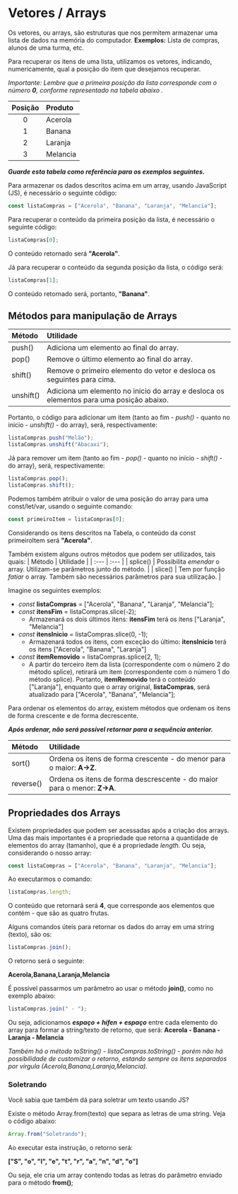 # Vetores / Arrays

Os vetores, ou arrays, são estruturas que nos permitem armazenar uma lista de dados na memória do computador.
**Exemplos:** Lista de compras, alunos de uma turma, etc.

Para recuperar os itens de uma lista, utilizamos os vetores, indicando, numericamente, qual a posição do item que desejamos recuperar.

*Importante: Lembre que a primeira posição da lista corresponde com o número **0**, conforme representado na tabela abaixo .*

| Posição | Produto |
| :---: | :--- |
| 0 | Acerola |
| 1 | Banana |
| 2 | Laranja |
| 3 | Melancia |

***Guarde esta tabela como referência para os exemplos seguintes.***

Para armazenar os dados descritos acima em um array, usando JavaScript (JS), é necessário o seguinte código:
```javascript
const listaCompras = ["Acerola", "Banana", "Laranja", "Melancia"];
```
Para recuperar o conteúdo da primeira posição da lista, é necessário o seguinte código:
```javascript
listaCompras[0];
```
O conteúdo retornado será **"Acerola"**.

Já para recuperar o conteúdo da segunda posição da lista, o código será:
```javascript
listaCompras[1];
```
O conteúdo retornado será, portanto, **"Banana"**.

## Métodos para manipulação de Arrays
| Método | Utilidade |
| :--- | :--- |
| push() | Adiciona um elemento ao final do array. |
| pop() | Remove o último elemento ao final do array. |
| shift() | Remove o primeiro elemento do vetor e desloca os seguintes para cima. |
| unshift() | Adiciona um elemento no início do array e desloca os elementos para uma posição abaixo. |

Portanto, o código para adicionar um item (tanto ao fim - *push()* - quanto no início - *unshift()* - do array), será, respectivamente:
```javascript
listaCompras.push("Melão");
listaCompras.unshift("Abacaxi");
```

Já para remover um item (tanto ao fim - *pop()* - quanto no início - *shift()* - do array), será, respectivamente:
```javascript
listaCompras.pop();
listaCompras.shift();
```

Podemos também atribuir o valor de uma posição do array para uma const/let/var, usando o seguinte comando:
```javascript
const primeiroItem = listaCompras[0];
```
Considerando os itens descritos na Tabela, o conteúdo da const primeiroItem será **"Acerola"**.

Também existem alguns outros métodos que podem ser utilizados, tais quais:
| Método | Utilidade |
| :--- | :--- |
| splice() | Possibilita *emendar* o array. Utilizam-se parâmetros junto do método. |
| slice() | Tem por função *fatiar* o array. Também são necessários parâmetros para sua utilização. |

Imagine os seguintes exemplos:

* *const* **listaCompras** = ["Acerola", "Banana", "Laranja", "Melancia"];
* *const* **itensFim** = listaCompras.slice(-2);
  * Armazenará os dois últimos itens: **itensFim** terá os itens ["Laranja", "Melancia"]
* *const* **itensInicio** = listaCompras.slice(0, -1);
  * Armazenará todos os itens, com exceção do último: **itensInicio** terá os itens ["Acerola", "Banana", "Laranja"]
* *const* **itemRemovido** = listaCompras.splice(2, 1);
  * A partir do terceiro item da lista (correspondente com o número 2 do método splice), retirará um item (correspondente com o número 1 do método splice). Portanto, **itemRemovido** terá o conteúdo ["Laranja"], enquanto que o array original, **listaCompras**, será atualizado para ["Acerola", "Banana", "Melancia"];

Para ordenar os elementos do array, existem métodos que ordenam os itens de forma crescente e de forma decrescente.

***Após ordenar, não será possível retornar para a sequência anterior.***

| Método | Utilidade |
| :--- | :--- |
| sort() | Ordena os itens de forma crescente - do menor para o maior: **A->Z**. |
| reverse() | Ordena os itens de forma descrescente - do maior para o menor:  **Z->A**. |


## Propriedades dos Arrays

Existem propriedades que podem ser acessadas após a criação dos arrays. Uma das mais importantes é a propriedade que retorna a quantidade de elementos do array (tamanho), que é a propriedade *length*.
Ou seja, considerando o nosso array:

```javascript
const listaCompras = ["Acerola", "Banana", "Laranja", "Melancia"];
```

Ao executarmos o comando:
```javascript
listaCompras.length;
```
O conteúdo que retornará será **4**, que corresponde aos elementos que contém - que são as quatro frutas.

Alguns comandos úteis para retornar os dados do array em uma string (texto), são os:
```javascript
listaCompras.join();
```
O retorno será o seguinte:

**Acerola,Banana,Laranja,Melancia**

É possível passarmos um parâmetro ao usar o método **join()**, como no exemplo abaixo:
```javascript
listaCompras.join(" - ");
```
Ou seja, adicionamos ***espaço + hífen + espaço*** entre cada elemento do array para formar a string/texto de retorno, que será:
**Acerola - Banana - Laranja - Melancia**

*Também há o método toString() - listaCompras.toString() - porém não há possibilidade de customizar o retorno, estando sempre os itens separados por vírgula (Acerola,Banana,Laranja,Melancia).*

### Soletrando
Você sabia que também dá para soletrar um texto usando JS?

Existe o método Array.from(texto) que separa as letras de uma string. Veja o código abaixo:
```javascript
Array.from("Soletrando");
```
Ao executar esta instrução, o retorno será:

**["S", "o", "l", "e", "t", "r", "a", "n", "d", "o"]**

Ou seja, ele cria um array contendo todas as letras do parâmetro enviado para o método **from()**;
